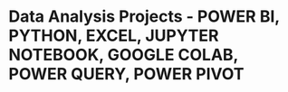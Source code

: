 # Data Analysis Projects - POWER BI, PYTHON, EXCEL, JUPYTER NOTEBOOK, GOOGLE COLAB, POWER QUERY, POWER PIVOT 

